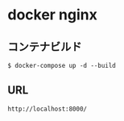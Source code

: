 # docker nginx

## コンテナビルド
```
$ docker-compose up -d --build
```

## URL
```
http://localhost:8000/
```

